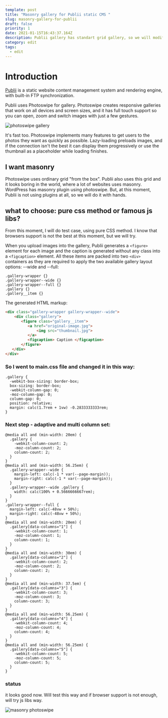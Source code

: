 ```yaml
---
template: post
title: "Masonry gallery for Publii static CMS "
slug: masonry-gallery-for-publii
draft: false
priority: 1
date: 2021-01-15T16:43:37.164Z
description: Publii gallery has standart grid gallery, so we will modify it into masonry
category: edit
tags:
  - edit
---
```

# Introduction

[Publii](https://getpublii.com/) is a static website content management system and rendering engine, with built-in FTP synchronization.

Publii uses Photoswipe for gallery. Photoswipe creates responsive galleries that work on all devices and screen sizes, and it has full touch support so you can open, zoom and switch images with just a few gestures.

![photoswipe gallery](/media/photoswipe.jpg "photoswhipe gallery")

It's fast too. Photoswipe implements many features to get users to the photos they want as quickly as possible. Lazy-loading preloads images, and if the connection isn't the best it can display them progressively or use the thumbnail as a placeholder while loading finishes.  

## I want masonry

Photoswipe uses ordinary grid "from the box". Publii also uses this grid and it looks boring in the world, where a lot of websites uses masonry. WordPress has masonry plugin using photoswipe. But, at this moment, Publii is not using plugins at all, so we will do it with hands.

## what to choose: pure css method or famous js libs?

From this moment, I will do test case, using pure CSS method. I know that browsers support is not the best at this moment, but we will try. 

When you upload images into the gallery, Publii generates a `<figure>` element for each image and the caption is generated without any class into a `<figcaption>` element. All these items are packed into two `<div>` containers as they are required to apply the two available gallery layout options: --wide and --full:

```
.gallery-wrapper {}
.gallery-wrapper--wide {}
.gallery-wrapper--full {}
.gallery {}
.gallery__item {}
```

The generated HTML markup:

```html
<div class="gallery-wrapper gallery-wrapper--wide">
    <div class="gallery">
       <figure class="gallery__item">
          <a href="original-image.jpg">
              <img src="thumbnail.jpg">
          </a>
          <figcaption> Caption </figcaption>
       </figure>
   </div>
</div>
```

### So I went to main.css file and changed it in this way:

```
.gallery {
  -webkit-box-sizing: border-box;
  box-sizing: border-box;
  -webkit-column-gap: 0;
  -moz-column-gap: 0;
  column-gap: 0;
  position: relative;
  margin: calc(1.7rem + 1vw) -0.2833333333rem;
}
```

### Next step - adaptive and multi column set:

```
@media all and (min-width: 20em) {
  .gallery {
    -webkit-column-count: 2;
    -moz-column-count: 2;
    column-count: 2;
  }
}
@media all and (min-width: 56.25em) {
  .gallery-wrapper--wide {
    margin-left: calc(-1 * var(--page-margin));
    margin-right: calc(-1 * var(--page-margin));
  }
  .gallery-wrapper--wide .gallery {
    width: calc(100% + 0.5666666667rem);
  }
}
.gallery-wrapper--full {
  margin-left: calc(-48vw + 50%);
  margin-right: calc(-48vw + 50%);
}
@media all and (min-width: 20em) {
  .gallery[data-columns="1"] {
    -webkit-column-count: 1;
    -moz-column-count: 1;
    column-count: 1;
  }
}
@media all and (min-width: 30em) {
  .gallery[data-columns="2"] {
    -webkit-column-count: 2;
    -moz-column-count: 2;
    column-count: 2;
  }
}
@media all and (min-width: 37.5em) {
  .gallery[data-columns="3"] {
    -webkit-column-count: 3;
    -moz-column-count: 3;
    column-count: 3;
  }
}
@media all and (min-width: 56.25em) {
  .gallery[data-columns="4"] {
    -webkit-column-count: 4;
    -moz-column-count: 4;
    column-count: 4;
  }
}
@media all and (min-width: 56.25em) {
  .gallery[data-columns="5"] {
    -webkit-column-count: 5;
    -moz-column-count: 5;
    column-count: 5;
  }
}
```

### status

it looks good now. Will test this way and if browser support is not enough, will try js libs way.

![masonry photoswipe](/media/masonry-photoswipe.jpg "masonry photoswipe")